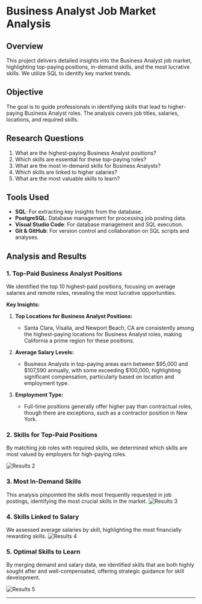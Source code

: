 
# Business Analyst Job Market Analysis

## Overview

This project delivers detailed insights into the Business Analyst job market, highlighting top-paying positions, in-demand skills, and the most lucrative skills. We utilize SQL to identify key market trends.

## Objective

The goal is to guide professionals in identifying skills that lead to higher-paying Business Analyst roles. The analysis covers job titles, salaries, locations, and required skills.

## Research Questions

1. What are the highest-paying Business Analyst positions?
2. Which skills are essential for these top-paying roles?
3. What are the most in-demand skills for Business Analysts?
4. Which skills are linked to higher salaries?
5. What are the most valuable skills to learn?

## Tools Used

- **SQL**: For extracting key insights from the database.
- **PostgreSQL**: Database management for processing job posting data.
- **Visual Studio Code**: For database management and SQL execution.
- **Git & GitHub**: For version control and collaboration on SQL scripts and analyses.

## Analysis and Results

### 1. Top-Paid Business Analyst Positions

We identified the top 10 highest-paid positions, focusing on average salaries and remote roles, revealing the most lucrative opportunities.

**Key Insights:**

1. **Top Locations for Business Analyst Positions:**
   - Santa Clara, Visalia, and Newport Beach, CA are consistently among the highest-paying locations for Business Analyst roles, making California a prime region for these positions.

2. **Average Salary Levels:**
   - Business Analysts in top-paying areas earn between $95,000 and $107,590 annually, with some exceeding $100,000, highlighting significant compensation, particularly based on location and employment type.

3. **Employment Type:**
   - Full-time positions generally offer higher pay than contractual roles, though there are exceptions, such as a contractor position in New York.


### 2. Skills for Top-Paid Positions

By matching job roles with required skills, we determined which skills are most valued by employers for high-paying roles.

![Results 2](https://github.com/user-attachments/assets/6d08982e-4046-44a3-8c10-791c70e96d62)


### 3. Most In-Demand Skills

This analysis pinpointed the skills most frequently requested in job postings, identifying the most crucial skills in the market.
![Results 3](https://github.com/user-attachments/assets/a51a40de-45a7-4f51-9bb4-e6ac6d6e6336)


### 4. Skills Linked to Salary

We assessed average salaries by skill, highlighting the most financially rewarding skills.
![Results 4](https://github.com/user-attachments/assets/f7bc256a-d111-4e3b-9d62-5db55905410a)



### 5. Optimal Skills to Learn

By merging demand and salary data, we identified skills that are both highly sought after and well-compensated, offering strategic guidance for skill development.

![Results 5](https://github.com/user-attachments/assets/6b133c77-2aea-4728-bfab-12b20151323e)


---

